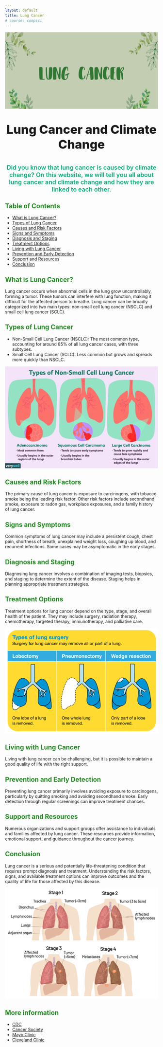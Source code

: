 ```yaml
---
layout: default
title: Lung Cancer
# course: compsci
---
```

![Alt text](<images/LUNG CANCER (4).png>)

<!-- Title and introductory image -->
<p style="text-align: center; font-weight:800; font-size: 40px">Lung Cancer and Climate Change</p>

<!-- Introduction to the page's purpose -->
<p style="text-align: center; font-weight:600; font-size: 20px; color:#00B07B">Did you know that lung cancer is caused by climate change? On this website, we will tell you all about lung cancer and climate change and how they are linked to each other.</p>

<!-- Table of Contents -->
<!-- Links to different sections within the document -->
## <span style="color: #228B22">Table of Contents</span>

<!-- Sections with links -->
- [What is Lung Cancer?](#what-is-lung-cancer)
- [Types of Lung Cancer](#types-of-lung-cancer)
- [Causes and Risk Factors](#causes-and-risk-factors)
- [Signs and Symptoms](#signs-and-symptoms)
- [Diagnosis and Staging](#diagnosis-and-staging)
- [Treatment Options](#treatment-options)
- [Living with Lung Cancer](#living-with-lung-cancer)
- [Prevention and Early Detection](#prevention-and-early-detection)
- [Support and Resources](#support-and-resources)
- [Conclusion](#conclusion)

<!-- Section: What is Lung Cancer? -->
## <span style="color: #228B22"> What is Lung Cancer? </span>

<!-- Description of lung cancer -->
Lung cancer occurs when abnormal cells in the lung grow uncontrollably, forming a tumor. These tumors can interfere with lung function, making it difficult for the affected person to breathe. Lung cancer can be broadly categorized into two main types: non-small cell lung cancer (NSCLC) and small cell lung cancer (SCLC).

<!-- Section: Types of Lung Cancer -->
## <span style="color: #228B22"> Types of Lung Cancer </span>

<!-- Descriptions of NSCLC and SCLC -->
- Non-Small Cell Lung Cancer (NSCLC): The most common type, accounting for around 85% of all lung cancer cases, with three subtypes.
- Small Cell Lung Cancer (SCLC): Less common but grows and spreads more quickly than NSCLC.

<!-- Image for Types of Lung Cancer -->
![Alt text](images/non-small-cell-lung-cancer-2249281_final-ea85b1b20eb748fb806d5ed11284dfd8.png)

<!-- Section: Causes and Risk Factors -->
## <span style="color: #228B22"> Causes and Risk Factors </span>

<!-- Factors contributing to lung cancer -->
The primary cause of lung cancer is exposure to carcinogens, with tobacco smoke being the leading risk factor. Other risk factors include secondhand smoke, exposure to radon gas, workplace exposures, and a family history of lung cancer.

<!-- Section: Signs and Symptoms -->
## <span style="color: #228B22"> Signs and Symptoms </span>

<!-- Common symptoms of lung cancer -->
Common symptoms of lung cancer may include a persistent cough, chest pain, shortness of breath, unexplained weight loss, coughing up blood, and recurrent infections. Some cases may be asymptomatic in the early stages.

<!-- Section: Diagnosis and Staging -->
## <span style="color: #228B22"> Diagnosis and Staging </span>

<!-- Overview of diagnosing lung cancer -->
Diagnosing lung cancer involves a combination of imaging tests, biopsies, and staging to determine the extent of the disease. Staging helps in planning appropriate treatment strategies.

<!-- Section: Treatment Options -->
## <span style="color: #228B22"> Treatment Options </span>

<!-- Description of treatment options -->
Treatment options for lung cancer depend on the type, stage, and overall health of the patient. They may include surgery, radiation therapy, chemotherapy, targeted therapy, immunotherapy, and palliative care.

<!-- Image for Treatment Options -->
![Alt text](<images/Types of lung cancer.png>)

<!-- Section: Living with Lung Cancer -->
## <span style="color: #228B22"> Living with Lung Cancer </span>

<!-- Coping with lung cancer -->
Living with lung cancer can be challenging, but it is possible to maintain a good quality of life with the right support.

<!-- Section: Prevention and Early Detection -->
## <span style="color: #228B22"> Prevention and Early Detection </span>

<!-- Importance of prevention and early detection -->
Preventing lung cancer primarily involves avoiding exposure to carcinogens, particularly by quitting smoking and avoiding secondhand smoke. Early detection through regular screenings can improve treatment chances.

<!-- Section: Support and Resources -->
## <span style="color: #228B22"> Support and Resources </span>

<!-- Available resources for lung cancer patients -->
Numerous organizations and support groups offer assistance to individuals and families affected by lung cancer. These resources provide information, emotional support, and guidance throughout the cancer journey.

<!-- Section: Conclusion -->
## <span style="color: #228B22"> Conclusion </span>

<!-- Summary of lung cancer -->
Lung cancer is a serious and potentially life-threatening condition that requires prompt diagnosis and treatment. Understanding the risk factors, signs, and available treatment options can improve outcomes and the quality of life for those affected by this disease.

<!-- Image for Conclusion -->
![Alt text](images/4-stages-of-lung-cancer-Saint-Johns-Cancer-Institute.png)

<!-- Section: More information -->
## <span style="color: #228B22"> More information </span>

<!-- Links to external sources for more information -->
- [CDC](https://www.cdc.gov/cancer/lung/basic_info/what-is-lung-cancer.htm)
- [Cancer Society](https://www.cancer.org/cancer/types/lung-cancer/about/what-is.html)
- [Mayo Clinic](https://www.mayoclinic.org/diseases-conditions/lung-cancer/symptoms-causes/syc-20374620)
- [Cleveland Clinic](https://my.clevelandclinic.org/health/diseases/4375-lung-cancer)


